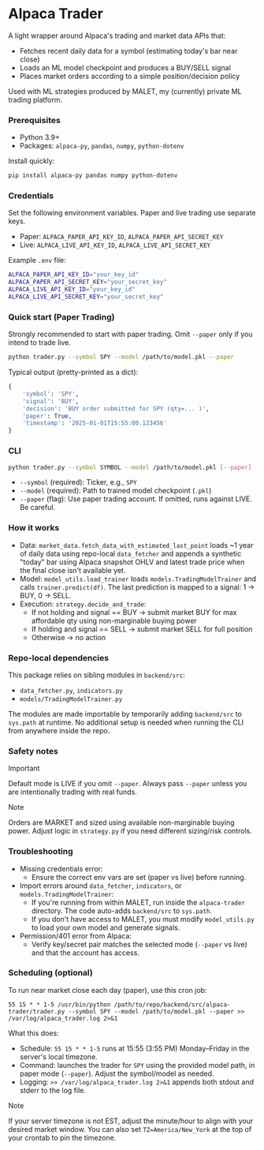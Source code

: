 # Alpaca Trader

A light wrapper around Alpaca's trading and market data APIs that:

- Fetches recent daily data for a symbol (estimating today's bar near close)
- Loads an ML model checkpoint and produces a BUY/SELL signal
- Places market orders according to a simple position/decision policy

Used with ML strategies produced by MALET, my (currently) private ML trading platform.

### Prerequisites

- Python 3.9+
- Packages: `alpaca-py`, `pandas`, `numpy`, `python-dotenv`

Install quickly:

```bash
pip install alpaca-py pandas numpy python-dotenv
```

### Credentials

Set the following environment variables. Paper and live trading use separate keys.

- Paper: `ALPACA_PAPER_API_KEY_ID`, `ALPACA_PAPER_API_SECRET_KEY`
- Live: `ALPACA_LIVE_API_KEY_ID`, `ALPACA_LIVE_API_SECRET_KEY`

Example `.env` file:

```bash
ALPACA_PAPER_API_KEY_ID="your_key_id"
ALPACA_PAPER_API_SECRET_KEY="your_secret_key"
ALPACA_LIVE_API_KEY_ID="your_key_id"
ALPACA_LIVE_API_SECRET_KEY="your_secret_key"
```

### Quick start (Paper Trading)

Strongly recommended to start with paper trading. Omit `--paper` only if you intend to trade live.

```bash
python trader.py --symbol SPY --model /path/to/model.pkl --paper
```

Typical output (pretty-printed as a dict):

```python
{
    'symbol': 'SPY',
    'signal': 'BUY',
    'decision': 'BUY order submitted for SPY (qty=... )',
    'paper': True,
    'timestamp': '2025-01-01T15:55:00.123456'
}
```

### CLI

```bash
python trader.py --symbol SYMBOL --model /path/to/model.pkl [--paper]
```

- `--symbol` (required): Ticker, e.g., `SPY`
- `--model` (required): Path to trained model checkpoint (`.pkl`)
- `--paper` (flag): Use paper trading account. If omitted, runs against LIVE. Be careful.

### How it works

- Data: `market_data.fetch_data_with_estimated_last_point` loads ~1 year of daily data using repo-local `data_fetcher` and appends a synthetic "today" bar using Alpaca snapshot OHLV and latest trade price when the final close isn't available yet.
- Model: `model_utils.load_trainer` loads `models.TradingModelTrainer` and calls `trainer.predict(df)`. The last prediction is mapped to a signal: 1 → BUY, 0 → SELL.
- Execution: `strategy.decide_and_trade`:
  - If not holding and signal == BUY → submit market BUY for max affordable qty using non-marginable buying power
  - If holding and signal == SELL → submit market SELL for full position
  - Otherwise → no action

### Repo-local dependencies

This package relies on sibling modules in `backend/src`:

- `data_fetcher.py`, `indicators.py`
- `models/TradingModelTrainer.py`

The modules are made importable by temporarily adding `backend/src` to `sys.path` at runtime. No additional setup is needed when running the CLI from anywhere inside the repo.

### Safety notes

> [!IMPORTANT]
> Default mode is LIVE if you omit `--paper`. Always pass `--paper` unless you are intentionally trading with real funds.

> [!NOTE]
> Orders are MARKET and sized using available non-marginable buying power. Adjust logic in `strategy.py` if you need different sizing/risk controls.

### Troubleshooting

- Missing credentials error:
  - Ensure the correct env vars are set (paper vs live) before running.
- Import errors around `data_fetcher`, `indicators`, or `models.TradingModelTrainer`:
  - If you're running from within MALET, run inside the `alpaca-trader` directory. The code auto-adds `backend/src` to `sys.path`.
  - If you don't have access to MALET, you must modify `model_utils.py` to load your own model and generate signals.
- Permission/401 error from Alpaca:
  - Verify key/secret pair matches the selected mode (`--paper` vs live) and that the account has access.

### Scheduling (optional)

To run near market close each day (paper), use this cron job:

```cron
55 15 * * 1-5 /usr/bin/python /path/to/repo/backend/src/alpaca-trader/trader.py --symbol SPY --model /path/to/model.pkl --paper >> /var/log/alpaca_trader.log 2>&1
```

What this does:

- Schedule: `55 15 * * 1-5` runs at 15:55 (3:55 PM) Monday–Friday in the server's local timezone.
- Command: launches the trader for `SPY` using the provided model path, in paper mode (`--paper`). Adjust the symbol/model as needed.
- Logging: `>> /var/log/alpaca_trader.log 2>&1` appends both stdout and stderr to the log file.

> [!NOTE]
> If your server timezone is not EST, adjust the minute/hour to align with your desired market window. You can also set `TZ=America/New_York` at the top of your crontab to pin the timezone.

